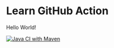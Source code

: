 # Learn GitHub Action

Hello World!

[![Java CI with Maven](https://github.com/krisnaprasetyo/try-github-action/actions/workflows/maven.yml/badge.svg)](https://github.com/krisnaprasetyo/try-github-action/actions/workflows/maven.yml)
